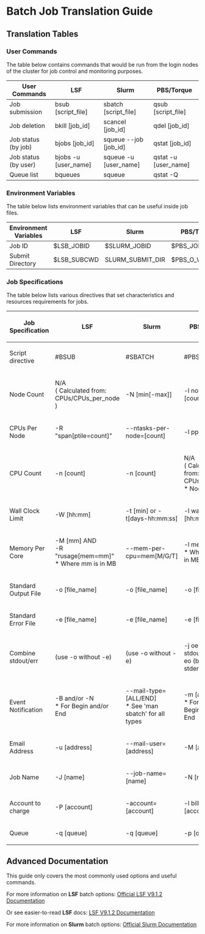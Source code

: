 # Batch Job Translation Guide


## Translation Tables

### User Commands

The table below contains commands that would be run from the login nodes
of the cluster for job control and monitoring purposes.

| User Commands        | LSF                     | Slurm                    | PBS/Torque              |
| -------------------- | ----------------------- | ------------------------ | ----------------------- |
| Job submission       | bsub [script_file]   | sbatch [script_file]  | qsub [script_file]   |
| Job deletion         | bkill [job_id]       | scancel [job_id]      | qdel [job_id]        |
| Job status (by job)  | bjobs [job_id]       | squeue --job [job_id] | qstat [job_id]       |
| Job status (by user) | bjobs -u [user_name] | squeue -u [user_name] | qstat -u [user_name] |
| Queue list           | bqueues                 | squeue                   | qstat -Q                |

### Environment Variables

The table below lists environment variables that can be useful inside
job files.

| Environment Variables | LSF          | Slurm              | PBS/Torque       |
| --------------------- | ------------ | ------------------ | ---------------- |
| Job ID                | $LSB_JOBID  | $SLURM_JOBID      | $PBS_JOBID      |
| Submit Directory      | $LSB_SUBCWD | SLURM_SUBMIT_DIR | $PBS_O_WORKDIR |

### Job Specifications

The table below lists various directives that set characteristics and
resources requirements for jobs.

<table>
<thead>
<tr class="header">
<th><p>Job Specification</p></th>
<th><p>LSF</p></th>
<th><p>Slurm</p></th>
<th><p>PBS/Torque</p></th>
</tr>
</thead>
<tbody>
<tr class="odd">
<td><p>Script directive</p></td>
<td><p>#BSUB</p></td>
<td><p>#SBATCH</p></td>
<td><p>#PBS</p></td>
</tr>
<tr class="even">
<td><p>Node Count</p></td>
<td><p>N/A<br />
( Calculated from: CPUs/CPUs_per_node )</p></td>
<td><p>-N [min[-max]]</p></td>
<td><p>-l nodes=[count]</p></td>
</tr>
<tr class="odd">
<td><p>CPUs Per Node</p></td>
<td><p>-R "span[ptile=count]"</p></td>
<td><p>--ntasks-per-node=[count]</p></td>
<td><p>-l ppn=[count]</p></td>
</tr>
<tr class="even">
<td><p>CPU Count</p></td>
<td><p>-n [count]</p></td>
<td><p>-n [count]</p></td>
<td><p>N/A<br />
( Calculated from: CPUs_per_node * Nodes )</p></td>
</tr>
<tr class="odd">
<td><p>Wall Clock Limit</p></td>
<td><p>-W [hh:mm]</p></td>
<td><p>-t [min] or -t[days-hh:mm:ss]</p></td>
<td><p>-l walltime=[hh:mm:ss]</p></td>
</tr>
<tr class="even">
<td><p>Memory Per Core</p></td>
<td><p>-M [mm] AND<br />
-R "rusage[mem=mm]"<br />
* Where mm is in MB</p></td>
<td><p>--mem-per-cpu=mem[M/G/T]</p></td>
<td><p>-l mem=[mm]<br />
* Where mm is in MB</p></td>
</tr>
<tr class="odd">
<td><p>Standard Output File</p></td>
<td><p>-o [file_name]</p></td>
<td><p>-o [file_name]</p></td>
<td><p>-o [file_name]</p></td>
</tr>
<tr class="even">
<td><p>Standard Error File</p></td>
<td><p>-e [file_name]</p></td>
<td><p>-e [file_name]</p></td>
<td><p>-e [file_name]</p></td>
</tr>
<tr class="odd">
<td><p>Combine stdout/err</p></td>
<td><p>(use -o without -e)</p></td>
<td><p>(use -o without -e)</p></td>
<td><p>-j oe (both to stdout) OR -j eo (both to stderr)</p></td>
</tr>
<tr class="even">
<td><p>Event Notification</p></td>
<td><p>-B and/or -N<br />
* For Begin and/or End</p></td>
<td><p>--mail-type=[ALL/END]<br />
* See 'man sbatch' for all types</p></td>
<td><p>-m [a/b/e]<br />
* For Abort, Begin, and/or End</p></td>
</tr>
<tr class="odd">
<td><p>Email Address</p></td>
<td><p>-u [address]</p></td>
<td><p>--mail-user=[address]</p></td>
<td><p>-M [address]</p></td>
</tr>
<tr class="even">
<td><p>Job Name</p></td>
<td><p>-J [name]</p></td>
<td><p>--job-name=[name]</p></td>
<td><p>-N [name]</p></td>
</tr>
<tr class="odd">
<td><p>Account to charge</p></td>
<td><p>-P [account]</p></td>
<td><p>-account=[account]</p></td>
<td><p>-l billto=[account]</p></td>
</tr>
<tr class="even">
<td><p>Queue</p></td>
<td><p>-q [queue]</p></td>
<td><p>-q [queue]</p></td>
<td><p>-p [queue]</p></td>
</tr>
</tbody>
</table>

## Advanced Documentation

This guide only covers the most commonly used options and useful
commands.

For more information on **LSF** batch options: [Official LSF V9.1.2
Documentation](https://www.ibm.com/support/knowledgecenter/SSETD4_9.1.2/lsf_welcome.html)

Or see easier-to-read **LSF** docs: [LSF V9.1.2
Documentation](https://hprc.tamu.edu/softwareDocs/lsf/9.1.2/)

For more information on **Slurm** batch options: [Official Slurm
Documentation](http://slurm.schedmd.com/documentation.html)
